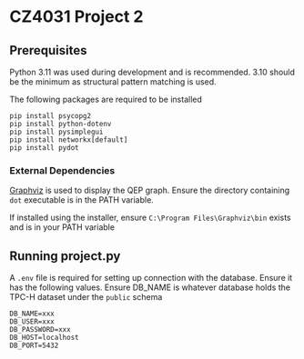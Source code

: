 # CZ4031 Project 2

## Prerequisites

Python 3.11 was used during development and is recommended. 3.10 should be the minimum as structural pattern matching is used.

The following packages are required to be installed

```
pip install psycopg2
pip install python-dotenv
pip install pysimplegui 
pip install networkx[default] 
pip install pydot 
```

### External Dependencies

[Graphviz](https://www.graphviz.org/download/) is used to display the QEP graph. Ensure the directory containing `dot` executable is in the PATH variable.

If installed using the installer, ensure `C:\Program Files\Graphviz\bin` exists and is in your PATH variable


## Running project.py

A `.env` file is required for setting up connection with the database. Ensure it has the following values. Ensure DB_NAME is whatever database holds the TPC-H dataset under the `public` schema

```
DB_NAME=xxx
DB_USER=xxx
DB_PASSWORD=xxx
DB_HOST=localhost
DB_PORT=5432
```
